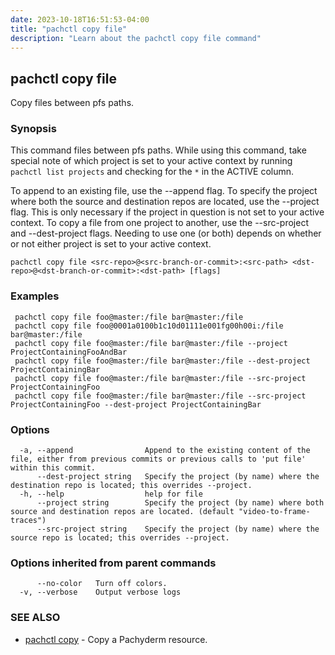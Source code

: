 ```yaml
---
date: 2023-10-18T16:51:53-04:00
title: "pachctl copy file"
description: "Learn about the pachctl copy file command"
---
```


## pachctl copy file

Copy files between pfs paths.

### Synopsis

This command files between pfs paths. While using this command, take special note of which project is set to your active context by running `pachctl list projects` and checking for the `*` in the ACTIVE column. 

 To append to an existing file, use the --append flag.
 To specify the project where both the source and destination repos are located, use the --project flag. This is only necessary if the project in question is not set to your active context.
 To copy a file from one project to another, use the --src-project and --dest-project flags. Needing to use one (or both) depends on whether or not either project is set to your active context.


```
pachctl copy file <src-repo>@<src-branch-or-commit>:<src-path> <dst-repo>@<dst-branch-or-commit>:<dst-path> [flags]
```

### Examples

```
 pachctl copy file foo@master:/file bar@master:/file 
 pachctl copy file foo@0001a0100b1c10d01111e001fg00h00i:/file bar@master:/file 
 pachctl copy file foo@master:/file bar@master:/file --project ProjectContainingFooAndBar 
 pachctl copy file foo@master:/file bar@master:/file --dest-project ProjectContainingBar 
 pachctl copy file foo@master:/file bar@master:/file --src-project ProjectContainingFoo 
 pachctl copy file foo@master:/file bar@master:/file --src-project ProjectContainingFoo --dest-project ProjectContainingBar
```

### Options

```
  -a, --append                Append to the existing content of the file, either from previous commits or previous calls to 'put file' within this commit.
      --dest-project string   Specify the project (by name) where the destination repo is located; this overrides --project.
  -h, --help                  help for file
      --project string        Specify the project (by name) where both source and destination repos are located. (default "video-to-frame-traces")
      --src-project string    Specify the project (by name) where the source repo is located; this overrides --project.
```

### Options inherited from parent commands

```
      --no-color   Turn off colors.
  -v, --verbose    Output verbose logs
```

### SEE ALSO

* [pachctl copy](../pachctl_copy)	 - Copy a Pachyderm resource.

